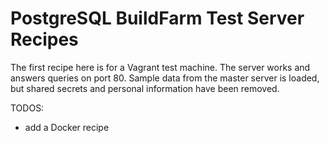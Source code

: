 PostgreSQL BuildFarm Test Server Recipes
========================================

The first recipe here is for a Vagrant test machine. The server works and
answers queries on port 80. Sample data from the master server is loaded,
but shared secrets and personal information have been removed.

TODOS:

* add a Docker recipe

